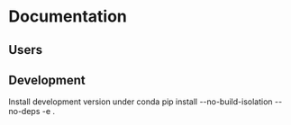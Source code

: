 # Documentation

## Users

## Development

Install development version under conda
pip install --no-build-isolation --no-deps -e .